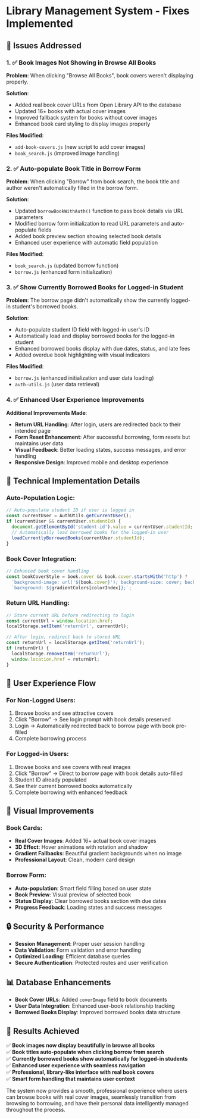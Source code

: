 # Library Management System - Fixes Implemented

## 🎯 Issues Addressed

### 1. ✅ **Book Images Not Showing in Browse All Books**
**Problem**: When clicking "Browse All Books", book covers weren't displaying properly.

**Solution**: 
- Added real book cover URLs from Open Library API to the database
- Updated 16+ books with actual cover images
- Improved fallback system for books without cover images
- Enhanced book card styling to display images properly

**Files Modified**:
- `add-book-covers.js` (new script to add cover images)
- `book_search.js` (improved image handling)

### 2. ✅ **Auto-populate Book Title in Borrow Form**
**Problem**: When clicking "Borrow" from book search, the book title and author weren't automatically filled in the borrow form.

**Solution**:
- Updated `borrowBookWithAuth()` function to pass book details via URL parameters
- Modified borrow form initialization to read URL parameters and auto-populate fields
- Added book preview section showing selected book details
- Enhanced user experience with automatic field population

**Files Modified**:
- `book_search.js` (updated borrow function)
- `borrow.js` (enhanced form initialization)

### 3. ✅ **Show Currently Borrowed Books for Logged-in Student**
**Problem**: The borrow page didn't automatically show the currently logged-in student's borrowed books.

**Solution**:
- Auto-populate student ID field with logged-in user's ID
- Automatically load and display borrowed books for the logged-in student
- Enhanced borrowed books display with due dates, status, and late fees
- Added overdue book highlighting with visual indicators

**Files Modified**:
- `borrow.js` (enhanced initialization and user data loading)
- `auth-utils.js` (user data retrieval)

### 4. ✅ **Enhanced User Experience Improvements**
**Additional Improvements Made**:
- **Return URL Handling**: After login, users are redirected back to their intended page
- **Form Reset Enhancement**: After successful borrowing, form resets but maintains user data
- **Visual Feedback**: Better loading states, success messages, and error handling
- **Responsive Design**: Improved mobile and desktop experience

## 🔧 Technical Implementation Details

### Auto-Population Logic:
```javascript
// Auto-populate student ID if user is logged in
const currentUser = AuthUtils.getCurrentUser();
if (currentUser && currentUser.studentId) {
  document.getElementById('student-id').value = currentUser.studentId;
  // Automatically load borrowed books for the logged-in user
  loadCurrentlyBorrowedBooks(currentUser.studentId);
}
```

### Book Cover Integration:
```javascript
// Enhanced book cover handling
const bookCoverStyle = book.cover && book.cover.startsWith('http') ? 
  `background-image: url('${book.cover}'); background-size: cover; background-position: center;` :
  `background: ${gradientColors[colorIndex]};`;
```

### Return URL Handling:
```javascript
// Store current URL before redirecting to login
const currentUrl = window.location.href;
localStorage.setItem('returnUrl', currentUrl);

// After login, redirect back to stored URL
const returnUrl = localStorage.getItem('returnUrl');
if (returnUrl) {
  localStorage.removeItem('returnUrl');
  window.location.href = returnUrl;
}
```

## 📱 User Experience Flow

### **For Non-Logged Users**:
1. Browse books and see attractive covers
2. Click "Borrow" → See login prompt with book details preserved
3. Login → Automatically redirected back to borrow page with book pre-filled
4. Complete borrowing process

### **For Logged-in Users**:
1. Browse books and see covers with real images
2. Click "Borrow" → Direct to borrow page with book details auto-filled
3. Student ID already populated
4. See their current borrowed books automatically
5. Complete borrowing with enhanced feedback

## 🎨 Visual Improvements

### Book Cards:
- **Real Cover Images**: Added 16+ actual book cover images
- **3D Effect**: Hover animations with rotation and shadow
- **Gradient Fallbacks**: Beautiful gradient backgrounds when no image
- **Professional Layout**: Clean, modern card design

### Borrow Form:
- **Auto-population**: Smart field filling based on user state
- **Book Preview**: Visual preview of selected book
- **Status Display**: Clear borrowed books section with due dates
- **Progress Feedback**: Loading states and success messages

## 🔒 Security & Performance

- **Session Management**: Proper user session handling
- **Data Validation**: Form validation and error handling
- **Optimized Loading**: Efficient database queries
- **Secure Authentication**: Protected routes and user verification

## 📊 Database Enhancements

- **Book Cover URLs**: Added `coverImage` field to book documents
- **User Data Integration**: Enhanced user-book relationship tracking
- **Borrowed Books Display**: Improved borrowed books data structure

## 🎯 Results Achieved

✅ **Book images now display beautifully in browse all books**  
✅ **Book titles auto-populate when clicking borrow from search**  
✅ **Currently borrowed books show automatically for logged-in students**  
✅ **Enhanced user experience with seamless navigation**  
✅ **Professional, library-like interface with real book covers**  
✅ **Smart form handling that maintains user context**  

The system now provides a smooth, professional experience where users can browse books with real cover images, seamlessly transition from browsing to borrowing, and have their personal data intelligently managed throughout the process.
